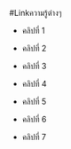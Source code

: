 #Linkความรู้ต่างๆ

- คลิปที่ 1

- คลิปที่ 2

- คลิปที่ 3

- คลิปที่ 4

- คลิปที่ 5

- คลิปที่ 6

- คลิปที่ 7
